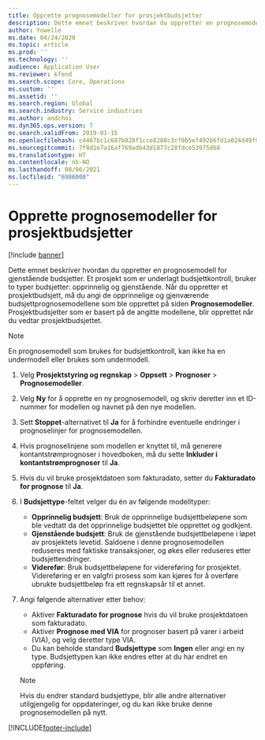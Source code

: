 ```yaml
---
title: Opprette prognosemodeller for prosjektbudsjetter
description: Dette emnet beskriver hvordan du oppretter en prognosemodell for gjenstående budsjetter.
author: Yowelle
ms.date: 04/24/2020
ms.topic: article
ms.prod: ''
ms.technology: ''
audience: Application User
ms.reviewer: kfend
ms.search.scope: Core, Operations
ms.custom: ''
ms.assetid: ''
ms.search.region: Global
ms.search.industry: Service industries
ms.author: andchoi
ms.dyn365.ops.version: 7
ms.search.validFrom: 2019-01-15
ms.openlocfilehash: c4467bc1c687b028f1cce8280c3cf0b5ef492b6fd1a024d49f001ce5ff8a34cb
ms.sourcegitcommit: 7f8d1e7a16af769adb43d1877c28fdce53975db8
ms.translationtype: HT
ms.contentlocale: nb-NO
ms.lasthandoff: 08/06/2021
ms.locfileid: "6986008"
---
```

# <a name="create-forecast-models-for-project-budgets"></a>Opprette prognosemodeller for prosjektbudsjetter 

[!include [banner](../includes/banner.md)]

Dette emnet beskriver hvordan du oppretter en prognosemodell for gjenstående budsjetter. Et prosjekt som er underlagt budsjettkontroll, bruker to typer budsjetter: opprinnelig og gjenstående. Når du oppretter et prosjektbudsjett, må du angi de opprinnelige og gjenværende budsjettprognosemodellene som ble opprettet på siden **Prognosemodeller**. Prosjektbudsjetter som er basert på de angitte modellene, blir opprettet når du vedtar prosjektbudsjettet.

> [!NOTE]
> En prognosemodell som brukes for budsjettkontroll, kan ikke ha en undermodell eller brukes som undermodell.

1. Velg **Prosjektstyring og regnskap** > **Oppsett** > **Prognoser**  > **Prognosemodeller**.
2. Velg **Ny** for å opprette en ny prognosemodell, og skriv deretter inn et ID-nummer for modellen og navnet på den nye modellen. 
3. Sett **Stoppet**-alternativet til **Ja** for å forhindre eventuelle endringer i prognoselinjer for prognosemodellen. 
4. Hvis prognoselinjene som modellen er knyttet til, må generere kontantstrømprognoser i hovedboken, må du sette **Inkluder i kontantstrømprognoser** til **Ja**. 
5. Hvis du vil bruke prosjektdatoen som fakturadato, setter du **Fakturadato for prognose** til **Ja**. 
6. I **Budsjettype**-feltet velger du én av følgende modelltyper:

   - **Opprinnelig budsjett**: Bruk de opprinnelige budsjettbeløpene som ble vedtatt da det opprinnelige budsjettet ble opprettet og godkjent.
   - **Gjenstående budsjett**: Bruk de gjenstående budsjettbeløpene i løpet av prosjektets levetid. Saldoene i denne prognosemodellen reduseres med faktiske transaksjoner, og økes eller reduseres etter budsjettendringer.
   - **Viderefør**: Bruk budsjettbeløpene for videreføring for prosjektet. Videreføring er en valgfri prosess som kan kjøres for å overføre ubrukte budsjettbeløp fra ett regnskapsår til et annet.

7. Angi følgende alternativer etter behov:

   - Aktiver **Fakturadato for prognose** hvis du vil bruke prosjektdatoen som fakturadato.
   - Aktiver **Prognose med VIA** for prognoser basert på varer i arbeid (VIA), og velg deretter type VIA. 
   - Du kan beholde standard **Budsjettype** som **Ingen** eller angi en ny type. Budsjettypen kan ikke endres etter at du har endret en oppføring.     
    > [!NOTE]
    > Hvis du endrer standard budsjettype, blir alle andre alternativer utilgjengelig for oppdateringer, og du kan ikke bruke denne prognosemodellen på nytt. 
   


 



[!INCLUDE[footer-include](../includes/footer-banner.md)]